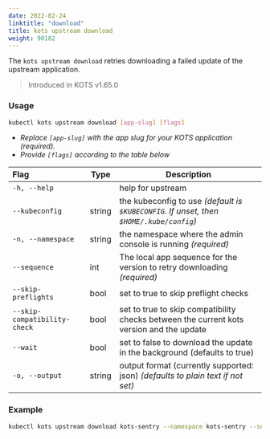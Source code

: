 ```yaml
---
date: 2022-02-24
linktitle: "download"
title: kots upstream download
weight: 90182
---
```


The `kots upstream download` retries downloading a failed update of the upstream application.

> Introduced in KOTS v1.65.0

### Usage
```bash
kubectl kots upstream download [app-slug] [flags]
```
* _Replace `[app-slug]` with the app slug for your KOTS application (required)._
* _Provide `[flags]` according to the table below_

| Flag                              | Type   | Description                                                                                      |
|:----------------------------------|--------|--------------------------------------------------------------------------------------------------|
| `-h, --help`                      |        | help for upstream                                                                                |
| `--kubeconfig`                    | string | the kubeconfig to use _(default is `$KUBECONFIG`. If unset, then `$HOME/.kube/config`)_          |
| `-n, --namespace`                 | string | the namespace where the admin console is running _(required)_                                    |
| `--sequence`                      | int    | The local app sequence for the version to retry downloading _(required)_                         |
| `--skip-preflights`               | bool   | set to true to skip preflight checks                                                             |
| `--skip-compatibility-check`      | bool   | set to true to skip compatibility checks between the current kots version and the update         |
| `--wait`                          | bool   | set to false to download the update in the background (defaults to true)                         |
| `-o, --output`                    | string | output format (currently supported: json) _(defaults to plain text if not set)_                  |

### Example
```bash
kubectl kots upstream download kots-sentry --namespace kots-sentry --sequence 8
```
